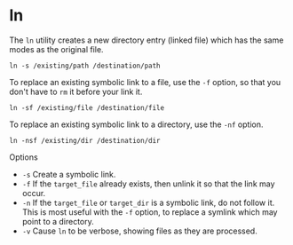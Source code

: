 # ln #

The `ln` utility creates a new directory entry (linked file) which has the same modes as the original file.

	ln -s /existing/path /destination/path

To replace an existing symbolic link to a file, use the `-f` option, so that you don't have to `rm` it before your link it.

	ln -sf /existing/file /destination/file

To replace an existing symbolic link to a directory, use the `-nf` option.

	ln -nsf /existing/dir /destination/dir

Options

- `-s` Create a symbolic link.
- `-f` If the `target_file` already exists, then unlink it so that the link may occur.
- `-n` If the `target_file` or `target_dir` is a symbolic link, do not follow
it. This is most useful with the `-f` option, to replace a symlink which may point to a directory.
- `-v` Cause `ln` to be verbose, showing files as they are processed.